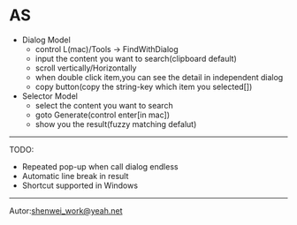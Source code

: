 # AS
- Dialog Model
    - control L(mac)/Tools -> FindWithDialog
    - input the content you want to search(clipboard default)
    - scroll vertically/Horizontally
    - when double click item,you can see the detail in independent dialog
    - copy button(copy the string-key which item you selected[])
- Selector Model
    - select the content you want to search
    - goto Generate(control enter[in mac])
    - show you the result(fuzzy matching defalut)

---
TODO:
- Repeated pop-up when call dialog endless
- Automatic line break in result
- Shortcut supported in Windows
---

Autor:shenwei_work@yeah.net


